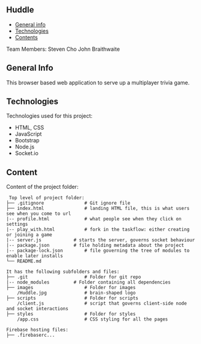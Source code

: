 ## Huddle

* [General info](#general-info)
* [Technologies](#technologies)
* [Contents](#content)


Team Members:
Steven Cho
John Braithwaite


## General Info
This browser based web application to serve up a multiplayer trivia game.
	
## Technologies
Technologies used for this project:
* HTML, CSS
* JavaScript
* Bootstrap 
* Node.js
* Socket.io
	
## Content
Content of the project folder:

```
 Top level of project folder: 
├── .gitignore               # Git ignore file
├── index.html               # landing HTML file, this is what users see when you come to url
|-- profile.html             # what people see when they click on 
settings
|-- play_with.html           # fork in the taskflow: either creating or joining a game
|-- server.js		     # starts the server, governs socket behaviour
|-- package.json	     # file holding metadata about the project
|-- package-lock.json	     # file governing the tree of modules to enable later installs
└── README.md

It has the following subfolders and files:
├── .git                     # Folder for git repo
|-- node_modules	     # Folder containing all dependencies
├── images                   # Folder for images
    /Huddle.jpg              # brain-shaped logo
├── scripts                  # Folder for scripts
    /client.js               # script that governs client-side node and socket interactions
├── styles                   # Folder for styles
    /app.css                 # CSS styling for all the pages

Firebase hosting files: 
├── .firebaserc...


```
